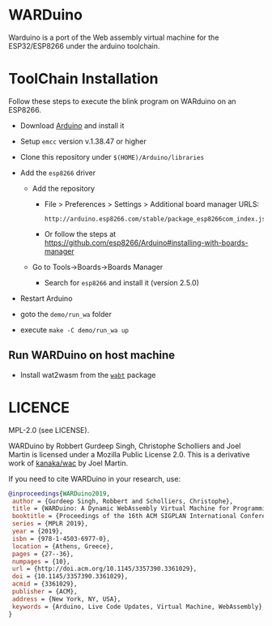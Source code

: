 # WARDuino

Warduino is a port of the Web assembly virtual machine for the ESP32/ESP8266 under the arduino toolchain.

# ToolChain Installation

Follow these steps to execute the blink program on WARduino on an ESP8266.

- Download [Arduino](https://www.arduino.cc/) and install it

- Setup `emcc` version v.1.38.47 or higher

- Clone this repository under `$(HOME)/Arduino/libraries`

- Add the `esp8266` driver

  - Add the repository

    - File > Preferences > Settings > Additional board manager URLS:

      ```
      http://arduino.esp8266.com/stable/package_esp8266com_index.json
      ```

    - Or follow the steps at https://github.com/esp8266/Arduino#installing-with-boards-manager

  - Go to Tools->Boards->Boards Manager

    - Search for `esp8266` and install it (version 2.5.0)

- Restart Arduino

- goto the `demo/run_wa` folder

- execute `make -C demo/run_wa up`



## Run WARDuino on host machine

- Install wat2wasm from the [`wabt`](https://github.com/WebAssembly/wabt) package


# LICENCE

MPL-2.0 (see LICENSE).

WARDuino by Robbert Gurdeep Singh, Christophe Scholliers and Joel Martin is licensed under a Mozilla Public License 2.0.
This is a derivative work of [kanaka/wac](https://github.com/kanaka/wac) by Joel Martin.

If you need to cite WARDuino in your research, use:

```bibtex
@inproceedings{WARDuino2019,
 author = {Gurdeep Singh, Robbert and Scholliers, Christophe},
 title = {WARDuino: A Dynamic WebAssembly Virtual Machine for Programming Microcontrollers},
 booktitle = {Proceedings of the 16th ACM SIGPLAN International Conference on Managed Programming Languages and Runtimes},
 series = {MPLR 2019},
 year = {2019},
 isbn = {978-1-4503-6977-0},
 location = {Athens, Greece},
 pages = {27--36},
 numpages = {10},
 url = {http://doi.acm.org/10.1145/3357390.3361029},
 doi = {10.1145/3357390.3361029},
 acmid = {3361029},
 publisher = {ACM},
 address = {New York, NY, USA},
 keywords = {Arduino, Live Code Updates, Virtual Machine, WebAssembly},
}
```
